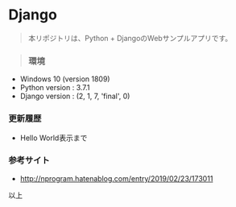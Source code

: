 # Django
>本リポジトリは、Python + DjangoのWebサンプルアプリです。<br>

>### 環境
* Windows 10 (version 1809)
* Python version : 3.7.1
* Django version : (2, 1, 7, 'final', 0)

### 更新履歴
* Hello World表示まで

### 参考サイト
* http://nprogram.hatenablog.com/entry/2019/02/23/173011

以上
